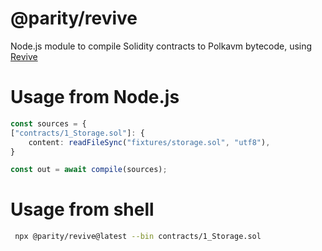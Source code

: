 # @parity/revive

Node.js module to compile Solidity contracts to Polkavm bytecode, using [Revive](https://github.com/paritytech/revive)

# Usage from Node.js

```typescript
const sources = {
["contracts/1_Storage.sol"]: {
    content: readFileSync("fixtures/storage.sol", "utf8"),
}

const out = await compile(sources);
```

# Usage from shell

```bash
 npx @parity/revive@latest --bin contracts/1_Storage.sol
```
